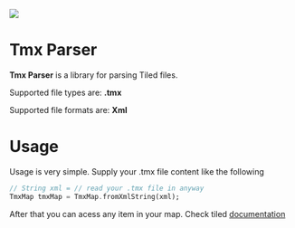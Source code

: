 <p>
  <a title="Pub" href="https://pub.dev/packages/tmx_parser" ><img src="https://img.shields.io/pub/v/tmx_parser.svg?style=popout" /></a>
</p>

# Tmx Parser
**Tmx Parser** is a library for parsing Tiled files.

Supported file types are: **.tmx**

Supported file formats are: **Xml**
# Usage
Usage is very simple. Supply your .tmx file content like the following
```dart
// String xml = // read your .tmx file in anyway
TmxMap tmxMap = TmxMap.fromXmlString(xml);
```

After that you can acess any item in your map. Check tiled [documentation](https://doc.mapeditor.org/en/stable/reference/tmx-map-format/#)
